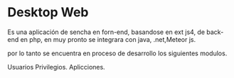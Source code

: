 Desktop Web
=======

Es una aplicación de sencha en forn-end, basandose en ext js4, de back-end en php, en muy pronto se integrara con java, .net,Meteor js.

por lo tanto se encuentra en proceso de desarrollo los siguientes modulos.


Usuarios
Privilegios.
Aplicciones.
